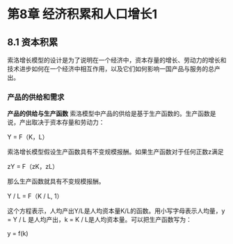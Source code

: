 # 第8章 经济积累和人口增长1

## 8.1 资本积累
索洛增长模型的设计是为了说明在一个经济中，资本存量的增长、劳动力的增长和技术进步如何在一个经济中相互作用，以及它们如何影响一国产品与服务的总产出。

### 产品的供给和需求
**产品的供给与生产函数** 索洛模型中产品的供给是基于生产函数的。生产函数是说，产出取决于资本存量和劳动力：

Y = F（K，L）

索洛增长模型假设生产函数具有不变规模报酬。如果生产函数对于任何正数z满足

zY = F（zK，zL）

那么生产函数就具有不变规模报酬。

Y / L = F（K / L, 1）

这个方程表示，人均产出Y/L是人均资本量K/L的函数。用小写字母表示人均量，y = Y / L 是人均产出，k = K / L是人均资本量。可以把生产函数写为：

y = f(k)